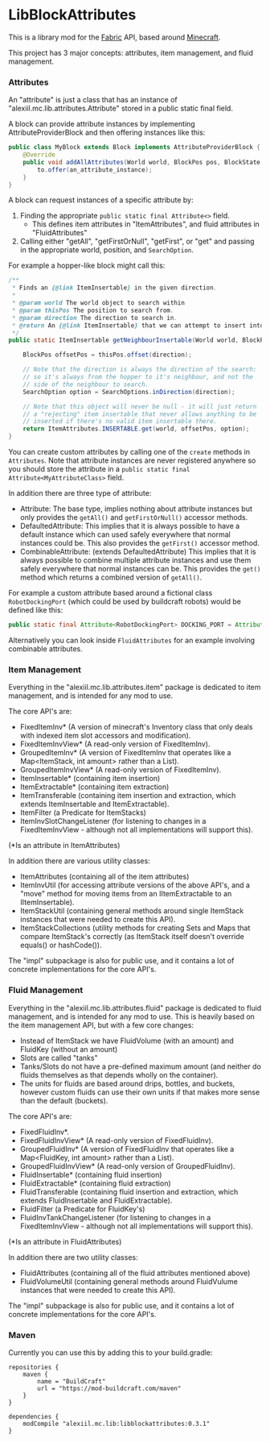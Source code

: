 # LibBlockAttributes

This is a library mod for the [Fabric](https://fabricmc.net/) API, based around [Minecraft](https://minecraft.net).

This project has 3 major concepts: attributes, item management, and fluid management.

### Attributes

An "attribute" is just a class that has an instance of "alexiil.mc.lib.attributes.Attribute" stored in a public static final field.

A block can provide attribute instances by implementing AttributeProviderBlock and then offering instances like this:

```java
public class MyBlock extends Block implements AttributeProviderBlock {
    @Override
    public void addAllAttributes(World world, BlockPos pos, BlockState state, AttributeList<?> to) {
        to.offer(an_attribute_instance);
    }
}
```

A block can request instances of a specific attribute by:

1. Finding the appropriate `public static final Attribute<>` field.
    - This defines item attributes in "ItemAttributes", and fluid attributes in "FluidAttributes"
2. Calling either "getAll", "getFirstOrNull", "getFirst", or "get" and passing in the appropriate world, position, and `SearchOption`.

For example a hopper-like block might call this:

```java
/**
 * Finds an {@link ItemInsertable} in the given direction.
 *
 * @param world The world object to search within
 * @param thisPos The position to search from.
 * @param direction The direction to search in.
 * @return An {@link ItemInsertable} that we can attempt to insert into.
 */
public static ItemInsertable getNeighbourInsertable(World world, BlockPos thisPos, Direction direction) {

    BlockPos offsetPos = thisPos.offset(direction);

    // Note that the direction is always the direction of the search:
    // so it's always from the hopper to it's neighbour, and not the
    // side of the neighbour to search.
    SearchOption option = SearchOptions.inDirection(direction);

    // Note that this object will never be null - it will just return
    // a "rejecting" item insertable that never allows anything to be
    // inserted if there's no valid item insertable there. 
    return ItemAttributes.INSERTABLE.get(world, offsetPos, option);
}
```

You can create custom attributes by calling one of the `create` methods in `Attributes`.
Note that attribute instances are never registered anywhere so you should store the
attribute in a `public static final Attribute<MyAttributeClass>` field.

In addition there are three type of attribute:

- Attribute: The base type, implies nothing about attribute instances but only provides the `getAll()` and `getFirstOrNull()` accessor methods.
- DefaultedAttribute: This implies that it is always possible to have a default instance which can used safely everywhere that normal instances could be. This also provides the `getFirst()` accessor method.
- CombinableAttribute: (extends DefaultedAttribute) This implies that it is always possible to combine multiple attribute instances and use them safely everywhere that normal instances can be. This provides the `get()` method which returns a combined version of `getAll()`.

For example a custom attribute based around a fictional class `RobotDockingPort` (which could be used by buildcraft robots) would be defined like this:

```java
public static final Attribute<RobotDockingPort> DOCKING_PORT = Attributes.create(RobotDockingPort.class);
```

Alternatively you can look inside `FluidAttributes` for an example involving combinable attributes.

### Item Management

Everything in the "alexiil.mc.lib.attributes.item" package is dedicated to item management, and is intended for any mod to use.

The core API's are:

- FixedItemInv* (A version of minecraft's Inventory class that only deals with indexed item slot accessors and modification).
- FixedItemInvView* (A read-only version of FixedItemInv).
- GroupedItemInv* (A version of FixedItemInv that operates like a Map<ItemStack, int amount> rather than a List<ItemStack>).
- GroupedItemInvView* (A read-only version of FixedItemInv).
- ItemInsertable* (containing item insertion)
- ItemExtractable* (containing item extraction)
- ItemTransferable (containing item insertion and extraction, which extends ItemInsertable and ItemExtractable).
- ItemFilter (a Predicate for ItemStacks)
- ItemInvSlotChangeListener (for listening to changes in a FixedItemInvView - although not all implementations will support this).

(*Is an attribute in ItemAttributes)

In addition there are various utility classes:

- ItemAttributes (containing all of the item attributes)
- ItemInvUtil (for accessing attribute versions of the above API's, and a "move" method for moving items from an IItemExtractable to an IItemInsertable).
- ItemStackUtil (containing general methods around single ItemStack instances that were needed to create this API).
- ItemStackCollections (utility methods for creating Sets and Maps that compare ItemStack's correctly (as ItemStack itself doesn't override equals() or hashCode()).

The "impl" subpackage is also for public use, and it contains a lot of concrete implementations for the core API's.

### Fluid Management

Everything in the "alexiil.mc.lib.attributes.fluid" package is dedicated to fluid management, and is intended for any mod to use. This is heavily based on the item management API, but with a few core changes:

- Instead of ItemStack we have FluidVolume (with an amount) and FluidKey (without an amount)
- Slots are called "tanks"
- Tanks/Slots do not have a pre-defined maximum amount (and neither do fluids themselves as that depends wholly on the container).
- The units for fluids are based around drips, bottles, and buckets, however custom fluids can use their own units if that makes more sense than the default (buckets).

The core API's are:

- FixedFluidInv*.
- FixedFluidInvView* (A read-only version of FixedFluidInv).
- GroupedFluidInv* (A version of FixedFluidInv that operates like a Map<FluidKey, int amount> rather than a List<FluidVolume>).
- GroupedFluidInvView* (A read-only version of GroupedFluidInv).
- FluidInsertable* (containing fluid insertion)
- FluidExtractable* (containing fluid extraction)
- FluidTransferable (containing fluid insertion and extraction, which extends FluidInsertable and FluidExtractable).
- FluidFilter (a Predicate for FluidKey's)
- FluidInvTankChangeListener (for listening to changes in a FixedItemInvView - although not all implementations will support this).

(*Is an attribute in FluidAttributes)

In addition there are two utility classes:

- FluidAttributes (containing all of the fluid attributes mentioned above)
- FluidVolumeUtil (containing general methods around FluidVulume instances that were needed to create this API).

The "impl" subpackage is also for public use, and it contains a lot of concrete implementations for the core API's.

### Maven

Currently you can use this by adding this to your build.gradle:

```
repositories {
    maven {
        name = "BuildCraft"
        url = "https://mod-buildcraft.com/maven"
    }
}

dependencies {
    modCompile "alexiil.mc.lib:libblockattributes:0.3.1"
}
```
